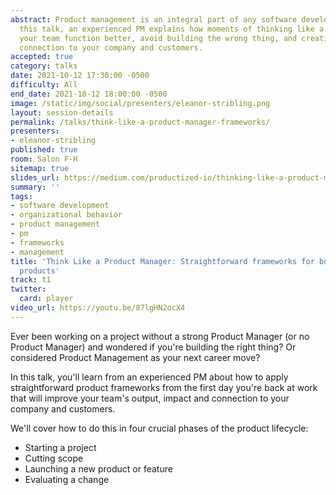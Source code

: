 ```yaml
---
abstract: Product management is an integral part of any software development organization.  In
  this talk, an experienced PM explains how moments of thinking like a PM can help
  your team function better, avoid building the wrong thing, and creating a stronger
  connection to your company and customers.
accepted: true
category: talks
date: 2021-10-12 17:30:00 -0500
difficulty: All
end_date: 2021-10-12 18:00:00 -0500
image: /static/img/social/presenters/eleanor-stribling.png
layout: session-details
permalink: /talks/think-like-a-product-manager-frameworks/
presenters:
- eleanor-stribling
published: true
room: Salon F-H
sitemap: true
slides_url: https://medium.com/productized-io/thinking-like-a-product-manager-49af840f6477
summary: ''
tags:
- software development
- organizational behavior
- product management
- pm
- frameworks
- management
title: 'Think Like a Product Manager: Straightforward frameworks for building great
  products'
track: t1
twitter:
  card: player
video_url: https://youtu.be/87lgHN2ocX4
---
```


<p>Ever been working on a project without a strong Product Manager (or no Product Manager) and wondered if you're building the right thing?  Or considered Product Management as your next career move?  </p>

<p>In this talk, you'll learn from an experienced PM about how to apply straightforward product frameworks from the first day you're back at work that will improve your team's output, impact and connection to your company and customers.</p>

<p>We'll cover how to do this in four crucial phases of the product lifecycle:
<ul>
<li>Starting a project</li>
<li>Cutting scope</li>
<li>Launching a new product or feature</li>
<li>Evaluating a change</li>
</ul>
</p>
